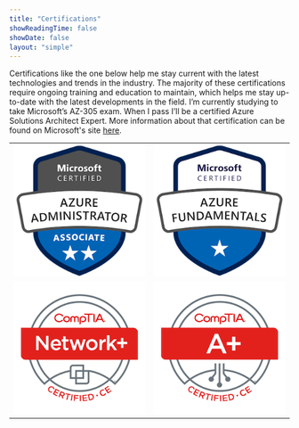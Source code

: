 ```yaml
---
title: "Certifications"
showReadingTime: false
showDate: false
layout: "simple"
---
```

Certifications like the one below help me stay current with the latest technologies and trends in the industry. The majority of these certifications require ongoing training and education to maintain, which helps me stay up-to-date with the latest developments in the field. I’m currently studying to take Microsoft’s AZ-305 exam. When I pass I’ll be a certified Azure Solutions Architect Expert. More information about that certification can be found on Microsoft's site [here](https://learn.microsoft.com/en-us/certifications/azure-solutions-architect/).


|   |   |
|:-:|:-:|
| [![Azure Administrator Associate](microsoft-certified-azure-administrator-associate.2.png)](https://www.credly.com/badges/fa8574c2-324d-4174-92e3-cc2f77f335e0/public_url) | [![Microsoft Certified Azure Fundaemntals](microsoft-certified-azure-fundamentals-2.png)](https://www.credly.com/badges/ac408201-ada3-440a-a1a7-9837173f2f5b/public_url) |
| [![CompTIA Network+ ce Certification](comptia-network-ce-certification.1.png)](https://www.credly.com/badges/7868a05b-c7f6-4655-bbe8-49b936a584f5/public_url) | [![CompTIA A+ ce Certification](comptia-a-ce-certification.1.png)](https://www.credly.com/badges/a9660152-8563-4124-8418-ac510036e336/public_url) |

